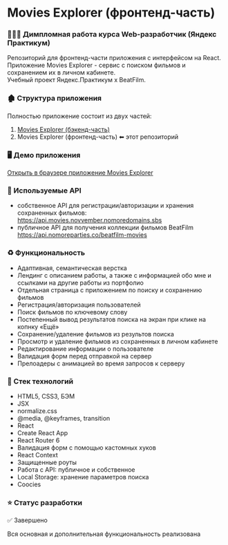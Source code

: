 # Movies Explorer (фронтенд-часть)

### 👩🏻‍🎓 Димпломная работа курсa Web-разработчик (Яндекс Практикум)
Репозиторий для фронтенд-части приложения с интерфейсом на React.<br>
Приложение Movies Explorer - сервис с поиском фильмов и сохранением их в личном кабинете.<br>
Учебный проект Яндекс.Практикум х BeatFilm.

### 🏚️ Структура приложения
Полностью приложение состоит из двух частей:

1. [Movies Explorer (бэкенд-часть)](https://github.com/Sattturday/movies-explorer-api)
2. Movies Explorer (фронтенд-часть) ⬅ этот репозиторий

### 🖥️ Демо приложения
[Открыть в браузере приложение Movies Explorer](https://moviesteka.nomoreparties.co/movies)

### 🙌 Используемые API
- собственное API для регистрации/авторизации и хранения сохраненных фильмов: https://api.movies.novvember.nomoredomains.sbs
- публичное API для получения коллекции фильмов BeatFilm https://api.nomoreparties.co/beatfilm-movies
  
### ♻️ Функциональность
- Адаптивная, семантическая верстка
- Лендинг с описанием работы, а также с информацией обо мне и ссылками на другие работы из портфолио
- Отдельная страница с приложением по поиску и сохранению фильмов
- Регистрация/авторизация пользователей
- Поиск фильмов по ключевому слову
- Постепенный вывод результатов поиска на экран при клике на копнку «Ещё»
- Сохранение/удаление фильмов из результов поиска
- Просмотр и удаление фильмов из сохраненных в личном кабинете
- Редактирование информации о пользователе
- Валидация форм перед отправкой на сервер
- Прелоадеры с анимацией во время запросов к серверу

### 🔨 Стек технологий
- HTML5, CSS3, БЭМ
- JSX
- normalize.css
- @media, @keyframes, transition
- React
- Create React App
- React Router 6
- Валидация форм с помощью кастомных хуков
- React Context
- Защищенные роуты
- Работа с API: публичное и собственное
- Local Storage: хранение параметров поиска
- Coocies
  
### ⭐ Статус разработки
✅ Завершено

Вся основная и дополнительная функциональность реализована
